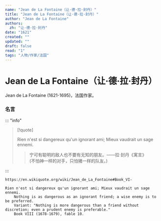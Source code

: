 ```yaml
---
name: "Jean de La Fontaine（让·德·拉·封丹）"
title: "Jean de La Fontaine（让·德·拉·封丹）"
author: "Jean de La Fontaine"
authors:
  zh: "让·德·拉·封丹"
date: "1621"
created: ""
updated: ""
draft: false
read: "1"
tags: "人物/作家/法国"
---
```


# Jean de La Fontaine（让·德·拉·封丹）

Jean de La Fontaine (1621-1695)，法国作家。

### 名言

::: "info"

> [!quote]
>
> Rien n'est si dangereux qu'un ignorant ami; Mieux vaudrait un sage ennemi.
> > 宁可有聪明的敌人也不要有无知的朋友。——拉·封丹《寓言》  
> > (不怕神一样的对手，只怕猪一样的队友。)  

:::

```
https://en.wikiquote.org/wiki/Jean_de_La_Fontaine#Book_VI-

Rien n'est si dangereux qu'un ignorant ami; Mieux vaudrait un sage ennemi.
    Nothing is as dangerous as an ignorant friend; a wise enemy is to be preferred.
    Variant: "Nothing is more dangerous than a friend without discretion; even a prudent enemy is preferable."
    Book VIII (1678-1679), fable 10.
```